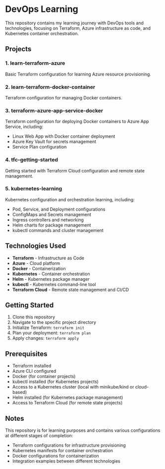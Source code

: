 # DevOps Learning

This repository contains my learning journey with DevOps tools and technologies, focusing on Terraform, Azure infrastructure as code, and Kubernetes container orchestration.

## Projects

### 1. learn-terraform-azure

Basic Terraform configuration for learning Azure resource provisioning.

### 2. learn-terraform-docker-container

Terraform configuration for managing Docker containers.

### 3. terraform-azure-app-service-docker

Terraform configuration for deploying Docker containers to Azure App Service, including:

- Linux Web App with Docker container deployment
- Azure Key Vault for secrets management
- Service Plan configuration

### 4. tfc-getting-started

Getting started with Terraform Cloud configuration and remote state management.

### 5. kubernetes-learning

Kubernetes configuration and orchestration learning, including:

- Pod, Service, and Deployment configurations
- ConfigMaps and Secrets management
- Ingress controllers and networking
- Helm charts for package management
- kubectl commands and cluster management

## Technologies Used

- **Terraform** - Infrastructure as Code
- **Azure** - Cloud platform
- **Docker** - Containerization
- **Kubernetes** - Container orchestration
- **Helm** - Kubernetes package manager
- **kubectl** - Kubernetes command-line tool
- **Terraform Cloud** - Remote state management and CI/CD

## Getting Started

1. Clone this repository
2. Navigate to the specific project directory
3. Initialize Terraform: `terraform init`
4. Plan your deployment: `terraform plan`
5. Apply changes: `terraform apply`

## Prerequisites

- Terraform installed
- Azure CLI configured
- Docker (for container projects)
- kubectl installed (for Kubernetes projects)
- Access to a Kubernetes cluster (local with minikube/kind or cloud-based)
- Helm installed (for Kubernetes package management)
- Access to Terraform Cloud (for remote state projects)

## Notes

This repository is for learning purposes and contains various configurations at different stages of completion:

- Terraform configurations for infrastructure provisioning
- Kubernetes manifests for container orchestration
- Docker configurations for containerization
- Integration examples between different technologies
